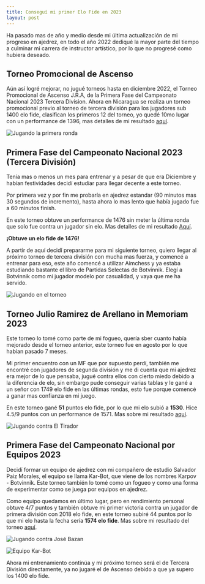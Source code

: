 ```yaml
---
title: Conseguí mi primer Elo Fide en 2023
layout: post
---
```


Ha pasado mas de año y medio desde mi última actualización de mi progreso en ajedrez, en todo el año 2022 dediqué la mayor parte del tiempo a culminar mi carrera de instructor artístico, por lo que no progresé como hubiera deseado.

## Torneo Promocional de Ascenso

Aún así logré mejorar, no jugué torneos hasta en diciembre 2022, el Torneo Promocional de Ascenso J.R.A, de la Primera Fase del Campeonato Nacional 2023 Tercera Division. Ahora en Nicaragua se realiza un torneo promocional previo al torneo de tercera división para los jugadores sub 1400 elo fide, clasifican los primeros 12 del torneo, yo quedé 10mo lugar con un performance de 1396, mas detalles de mi resultado [aquí](https://chess-results.com/tnr707778.aspx?lan=2&art=9&fed=NCA&snr=36).

![Jugando la primera ronda](https://i.postimg.cc/8cW9m5mY/319293682-5868816363185737-5660913663496290978-n.jpg)

## Primera Fase del Campeonato Nacional 2023 (Tercera División)

Tenía mas o menos un mes para entrenar y a pesar de que era Diciembre y habían festividades decidí estudiar para llegar decente a este torneo.

Por primera vez y por fin me probaría en ajedrez estandar (90 minutos mas 30 segundos de incremento), hasta ahora lo mas lento que había jugado fue a 60 minutos finish.

En este torneo obtuve un performance de 1476 sin meter la última ronda que solo fue contra un jugador sin elo. Mas detalles de mi resultado [Aquí](https://chess-results.com/tnr716247.aspx?lan=2&art=9&fed=NCA&snr=60).

**¡Obtuve un elo fide de 1476!**

A partir de aquí decidí prepararme para mi siguiente torneo, quiero llegar al próximo torneo de tercera división con mucha mas fuerza, y comencé a entrenar para eso, este año comencé a utilizar Aimchess y ya estaba estudiando bastante el libro de Partidas Selectas de Botvinnik. Elegí a Botvinnik como mi jugador modelo por casualidad, y vaya que me ha servido.

![Jugando en el torneo](https://i.postimg.cc/3xdJQMYx/324018142-563467739031989-2614433962674769259-n.jpg)

## Torneo Julio Ramirez de Arellano in Memoriam 2023

Este torneo lo tomé como parte de mi fogueo, quería sber cuanto había mejorado desde el torneo anterior, este torneo fue en agosto por lo que habian pasado 7 meses.

Mi primer encuentro con un MF que por supuesto perdí, también me encontré con jugadores de segunda división y me di cuenta que mi ajedrez era mejor de lo que pensaba, jugué contra ellos con cierto miedo debido a la diferencia de elo, sin embargo pude conseguir varias tablas y le gané a un señor con 1749 elo fide en las últimas rondas, esto fue porque comencé a ganar mas confianza en mi juego.

En este torneo gané **51** puntos elo fide, por lo que mi elo subió a **1530**. Hice 4.5/9 puntos con un performance de 1571. Mas sobre mi resultado [aquí](https://chess-results.com/tnr796018.aspx?lan=1&art=9&fed=NCA&snr=27).

![Jugando contra El Tirador](https://i.postimg.cc/cHHNwwC4/366181307-2575359955953042-1808023982294893342-n.jpg)

## Primera Fase del Campeonato Nacional por Equipos 2023

Decidí formar un equipo de ajedrez con mi compañero de estudio Salvador Paiz Morales, el equipo se llama Kar-Bot, que viene de los nombres Karpov - Botvinnik. Este torneo también lo tomé como un fogueo y como una forma de experimentar como se juega por equipos en ajedrez.

Como equipo quedamos en último lugar, pero en rendimiento personal obtuve 4/7 puntos y también obtuve mi primer victoria contra un jugador de primera división con 2018 elo fide, en este torneo subiré 44 puntos por lo que mi elo hasta la fecha sería **1574 elo fide**. Mas sobre mi resultado del torneo [aquí](https://chess-results.com/tnr826959.aspx?lan=1&art=9&fed=NCA&snr=73).

![Jugando contra José Bazan](https://i.postimg.cc/rwRpB6NN/Whats-App-Image-2023-10-19-at-9-30-33-PM.jpg)

![Equipo Kar-Bot](https://i.postimg.cc/8zG10FsN/Sin-t-tulo.jpg)

Ahora mi entrenamiento continúa y mi próximo torneo será el de Tercera División directamente, ya no jugaré el de Ascenso debido a que ya supero los 1400 elo fide.
